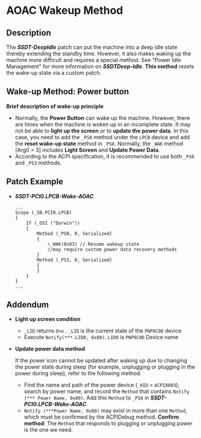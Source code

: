 # AOAC Wakeup Method

## Description

The ***SSDT-DeepIdle*** patch can put the machine into a deep idle state thereby extending the standby time. However, it also makes waking up the machine more difficult and requires a special method. See "Power Idle Management" for more information on ***SSDTDeep-Idle***. **This method** resets the wake-up state via a custom patch.

## Wake-up Method: Power button

**Brief description of wake-up principle**

- Normally, the **Power Button** can wake up the machine. However, there are times when the machine is woken up in an incomplete state. It may not be able to **light up the screen** or to **update the power data**. In this case, you need to add the `_PS0` method under the `LPCB` device and add the **reset wake-up state** method in `_PS0`. Normally, the `_WAK` method [Arg0 = 3] includes **Light Screen** and **Update Power Data**.
- According to the ACPI specification, it is recommended to use both `_PS0` and `_PS3` methods.

## Patch Example

- ***SSDT-PCI0.LPCB-Wake-AOAC*** 

  ```asl
  ...
  Scope (_SB.PCI0.LPCB)
  {
      If (_OSI ("Darwin"))
      {
          Method (_PS0, 0, Serialized)
          {
              \_WAK(0x03) // Resume wakeup state
              //may require custom power data recovery methods
          }
          Method (_PS3, 0, Serialized)
          {
          }
      }
  }
  ...
  ```
## Addendum

- **Light up screen condition** 
  - `_LID` returns `One` . `_LID` is the current state of the `PNP0C0D` device
  - Execute `Notify(***.LID0, 0x80)`. `LID0` is `PNP0C0D` Device name

- **Update power data method** 

  If the power icon cannot be updated after waking up due to changing the power state during sleep (for example, unplugging or plugging in the power during sleep), refer to the following method.

  - Find the name and path of the power device (`_HID` = `ACPI0003`), search by power name, and record the `Method` that contains `Notify (*** Power Name, 0x80)`. Add this `Method` to `_PS0` in ***SSDT-PCI0.LPCB-Wake-AOAC***.
  - `Notify (***Power Name, 0x80)` may exist in more than one `Method`, which must be confirmed by the ACPIDebug method. **Confirm method**: The `Method` that responds to plugging or unplugging power is the one we need.
